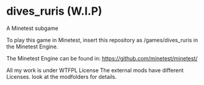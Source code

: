 # dives_ruris (W.I.P)
A Minetest subgame

To play this game in Minetest, insert this repository as
  /games/dives_ruris
in the Minetest Engine.

The Minetest Engine can be found in:
  https://github.com/minetest/minetest/
  
 All my work is under WTFPL License 
 The external mods have different Licenses. look at the modfolders for details.
